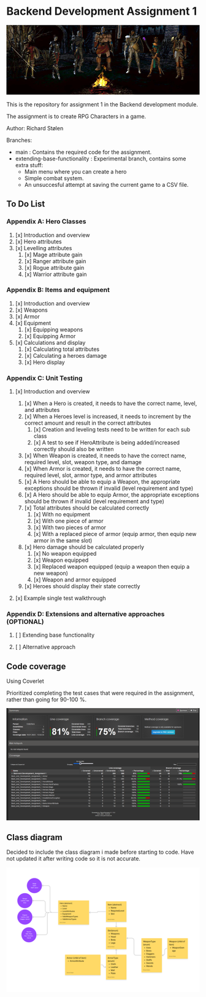# Backend Development Assignment 1


![alt text](assignment1_character_selection_screen.png "Character selection screen")

This is the repository for assignment 1 in the Backend development module.

The assignment is to create RPG Characters in a game.

Author: Richard Stølen

Branches:
- main : Contains the required code for the assignment. 
- extending-base-functionality : Experimental branch, contains some extra stuff:
   - Main menu where you can create a hero
   - Simple combat system.
   - An unsuccesful attempt at saving the current game to a CSV file.



## To Do List 

### Appendix A: Hero Classes
1. [x] Introduction and overview
2. [x] Hero attributes
3. [x] Levelling attributes
   1. [x] Mage attribute gain
   2. [x] Ranger attribute gain
   3. [x] Rogue attribute gain
   4. [x] Warrior attribute gain

### Appendix B: Items and equipment
1. [x] Introduction and overview
2. [x] Weapons
3. [x] Armor
4. [x] Equipment
   1. [x] Equipping weapons
   2. [x] Equipping Armor
5. [x] Calculations and display
   1. [x] Calculating total attributes
   2. [x] Calculating a heroes damage
   3. [x] Hero display

### Appendix C: Unit Testing

1. [x] Introduction and overview
      1. [x] When a Hero is created, it needs to have the correct name, level, and attributes
      2. [x] When a Heroes level is increased, it needs to increment by the correct amount and result in the correct attributes
         1. [x] Creation and leveling tests need to be written for each sub class
         2. [x] A test to see if HeroAttribute is being added/increased correctly should also be written
      3. [x] When Weapon is created, it needs to have the correct name, required level, slot, weapon type, and damage
      4. [x] When Armor is created, it needs to have the correct name, required level, slot, armor type, and armor attributes
      5. [x] A Hero should be able to equip a Weapon, the appropriate exceptions should be thrown if invalid (level requirement and type)
      6. [x] A Hero should be able to equip Armor, the appropriate exceptions should be thrown if invalid (level requirement and type)
      7. [x] Total attributes should be calculated correctly
         1. [x] With no equipment
         2. [x] With one piece of armor
         3. [x] With two pieces of armor
         4. [x] With a replaced piece of armor (equip armor, then equip new armor in the same slot)
      8. [x] Hero damage should be calculated properly
         1. [x] No weapon equipped
         2. [x] Weapon equipped
         3. [x] Replaced weapon equipped (equip a weapon then equip a new weapon)
         4. [x] Weapon and armor equipped
      9. [x] Heroes should display their state correctly

2. [x] Example single test walkthrough


### Appendix D: Extensions and alternative approaches (OPTIONAL)

1. [ ] Extending base functionality

2. [ ] Alternative approach


## Code coverage

Using Coverlet

Prioritized completing the test cases that were required in the assignment, rather than going for 90-100 %.

![alt text](codecoveragesummary.png "Code coverage")


## Class diagram

Decided to include the class diagram i made before starting to code. Have not updated it after writing code so it is not accurate.

![alt text](figma_initial_class_diagram.png "Class diagram")
